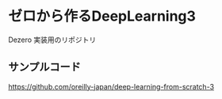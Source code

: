 # ゼロから作るDeepLearning3
Dezero 実装用のリポジトリ

## サンプルコード
https://github.com/oreilly-japan/deep-learning-from-scratch-3
